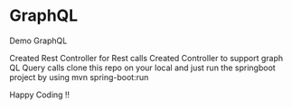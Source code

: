 # GraphQL
 Demo GraphQL

 Created Rest Controller for Rest calls
 Created Controller to support graph QL Query calls
 clone this repo on your local and just run the springboot project 
 by using  mvn spring-boot:run

 Happy Coding !!
